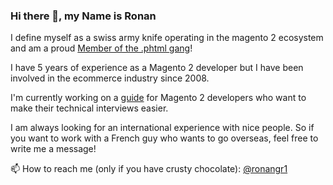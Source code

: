 ### Hi there 👋, my Name is Ronan

I define myself as a swiss army knife operating in the magento 2 ecosystem and am a proud [Member of the .phtml gang](https://github.com/ronangr1/magegang)!

I have 5 years of experience as a Magento 2 developer but I have been involved in the ecommerce industry since 2008.

I'm currently working on a [guide](https://github.com/ronangr1/M2-TechnicalInterviewsResources) for Magento 2 developers who want to make their technical interviews easier.

I am always looking for an international experience with nice people. So if you want to work with a French guy who wants to go overseas, feel free to write me a message!

📫 How to reach me (only if you have crusty chocolate): [@ronangr1](https://twitter.com/ronangr1)

<!--
**ronangr1/ronangr1** is a ✨ _special_ ✨ repository because its `README.md` (this file) appears on your GitHub profile.

Here are some ideas to get you started:

- 🔭 I’m currently working on ...
- 🌱 I’m currently learning ...
- 👯 I’m looking to collaborate on ...
- 🤔 I’m looking for help with ...
- 💬 Ask me about ...
- 📫 How to reach me: ...
- 😄 Pronouns: ...
- ⚡ Fun fact: ...
-->
